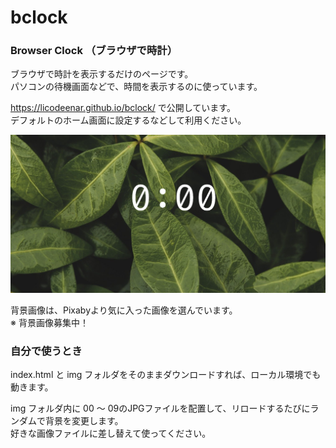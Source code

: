 # bclock
### Browser Clock （ブラウザで時計）

ブラウザで時計を表示するだけのページです。<br>
パソコンの待機画面などで、時間を表示するのに使っています。

https://licodeenar.github.io/bclock/  で公開しています。<br>
デフォルトのホーム画面に設定するなどして利用ください。


<img src="/img/og-image.png" >

背景画像は、Pixabyより気に入った画像を選んでいます。<br>
※ 背景画像募集中！


### 自分で使うとき

index.html  と img フォルダをそのままダウンロードすれば、ローカル環境でも動きます。

img フォルダ内に 00 〜 09のJPGファイルを配置して、リロードするたびにランダムで背景を変更します。<br>
好きな画像ファイルに差し替えて使ってください。


